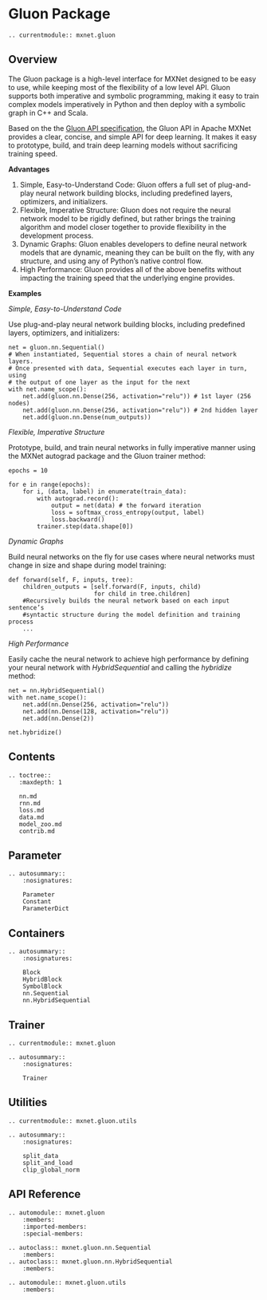 # Gluon Package


```eval_rst
.. currentmodule:: mxnet.gluon
```

<script type="text/javascript" src='../../_static/js/auto_module_index.js'></script>

## Overview

The Gluon package is a high-level interface for MXNet designed to be easy to use, while keeping most of the flexibility of a low level API. Gluon supports both imperative and symbolic programming, making it easy to train complex models imperatively in Python and then deploy with a symbolic graph in C++ and Scala.

Based on the the [Gluon API specification](https://github.com/gluon-api/gluon-api), the Gluon API in Apache MXNet provides a clear, concise, and simple API for deep learning. It makes it easy to prototype, build, and train deep learning models without sacrificing training speed.

**Advantages**

1. Simple, Easy-to-Understand Code: Gluon offers a full set of plug-and-play neural network building blocks, including predefined layers, optimizers, and initializers.
2. Flexible, Imperative Structure: Gluon does not require the neural network model to be rigidly defined, but rather brings the training algorithm and model closer together to provide flexibility in the development process.
3. Dynamic Graphs: Gluon enables developers to define neural network models that are dynamic, meaning they can be built on the fly, with any structure, and using any of Python’s native control flow.
4. High Performance: Gluon provides all of the above benefits without impacting the training speed that the underlying engine provides. 

**Examples**

*Simple, Easy-to-Understand Code*

Use plug-and-play neural network building blocks, including predefined layers, optimizers, and initializers:

```
net = gluon.nn.Sequential()
# When instantiated, Sequential stores a chain of neural network layers. 
# Once presented with data, Sequential executes each layer in turn, using 
# the output of one layer as the input for the next
with net.name_scope():
    net.add(gluon.nn.Dense(256, activation="relu")) # 1st layer (256 nodes)
    net.add(gluon.nn.Dense(256, activation="relu")) # 2nd hidden layer
    net.add(gluon.nn.Dense(num_outputs))
```

*Flexible, Imperative Structure*

Prototype, build, and train neural networks in fully imperative manner using the MXNet autograd package and the Gluon trainer method:

```
epochs = 10

for e in range(epochs):
    for i, (data, label) in enumerate(train_data):
        with autograd.record():
            output = net(data) # the forward iteration
            loss = softmax_cross_entropy(output, label)
            loss.backward()
        trainer.step(data.shape[0])
```

*Dynamic Graphs*

Build neural networks on the fly for use cases where neural networks must change in size and shape during model training:

```
def forward(self, F, inputs, tree):
    children_outputs = [self.forward(F, inputs, child)
                        for child in tree.children]
    #Recursively builds the neural network based on each input sentence’s
    #syntactic structure during the model definition and training process
    ...
```

*High Performance*

Easily cache the neural network to achieve high performance by defining your neural network with *HybridSequential* and calling the *hybridize* method:

```
net = nn.HybridSequential()
with net.name_scope():
    net.add(nn.Dense(256, activation="relu"))
    net.add(nn.Dense(128, activation="relu"))
    net.add(nn.Dense(2))
    
net.hybridize()
```


## Contents

```eval_rst
.. toctree::
   :maxdepth: 1

   nn.md
   rnn.md
   loss.md
   data.md
   model_zoo.md
   contrib.md
```


## Parameter

```eval_rst
.. autosummary::
    :nosignatures:

    Parameter
    Constant
    ParameterDict
```


## Containers

```eval_rst
.. autosummary::
    :nosignatures:

    Block
    HybridBlock
    SymbolBlock
    nn.Sequential
    nn.HybridSequential
```


## Trainer

```eval_rst
.. currentmodule:: mxnet.gluon

.. autosummary::
    :nosignatures:

    Trainer
```

## Utilities

```eval_rst
.. currentmodule:: mxnet.gluon.utils
```


```eval_rst
.. autosummary::
    :nosignatures:

    split_data
    split_and_load
    clip_global_norm
```


## API Reference

<script type="text/javascript" src='../../_static/js/auto_module_index.js'></script>

```eval_rst
.. automodule:: mxnet.gluon
    :members:
    :imported-members:
    :special-members:

.. autoclass:: mxnet.gluon.nn.Sequential
    :members:
.. autoclass:: mxnet.gluon.nn.HybridSequential
    :members:

.. automodule:: mxnet.gluon.utils
    :members:
```

<script>auto_index("api-reference");</script>
